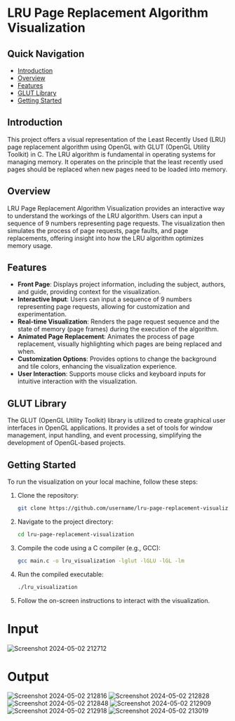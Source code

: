 # LRU Page Replacement Algorithm Visualization

## Quick Navigation

- [Introduction](#introduction)
- [Overview](#overview)
- [Features](#features)
- [GLUT Library](#glut-library)
- [Getting Started](#getting-started)

## Introduction

This project offers a visual representation of the Least Recently Used (LRU) page replacement algorithm using OpenGL with GLUT (OpenGL Utility Toolkit) in C. The LRU algorithm is fundamental in operating systems for managing memory. It operates on the principle that the least recently used pages should be replaced when new pages need to be loaded into memory.

## Overview

LRU Page Replacement Algorithm Visualization provides an interactive way to understand the workings of the LRU algorithm. Users can input a sequence of 9 numbers representing page requests. The visualization then simulates the process of page requests, page faults, and page replacements, offering insight into how the LRU algorithm optimizes memory usage.

## Features

- **Front Page**: Displays project information, including the subject, authors, and guide, providing context for the visualization.
- **Interactive Input**: Users can input a sequence of 9 numbers representing page requests, allowing for customization and experimentation.
- **Real-time Visualization**: Renders the page request sequence and the state of memory (page frames) during the execution of the algorithm.
- **Animated Page Replacement**: Animates the process of page replacement, visually highlighting which pages are being replaced and when.
- **Customization Options**: Provides options to change the background and tile colors, enhancing the visualization experience.
- **User Interaction**: Supports mouse clicks and keyboard inputs for intuitive interaction with the visualization.

## GLUT Library

The GLUT (OpenGL Utility Toolkit) library is utilized to create graphical user interfaces in OpenGL applications. It provides a set of tools for window management, input handling, and event processing, simplifying the development of OpenGL-based projects.

## Getting Started

To run the visualization on your local machine, follow these steps:

1. Clone the repository:

   ```bash
   git clone https://github.com/username/lru-page-replacement-visualization.git
   ```

2. Navigate to the project directory:

   ```bash
   cd lru-page-replacement-visualization
   ```

3. Compile the code using a C compiler (e.g., GCC):

   ```bash
   gcc main.c -o lru_visualization -lglut -lGLU -lGL -lm
   ```

4. Run the compiled executable:

   ```bash
   ./lru_visualization
   ```

5. Follow the on-screen instructions to interact with the visualization.
# Input

![Screenshot 2024-05-02 212712](https://github.com/ErDevanshgupta/LRU-Page-Replacement-Algorithm/assets/110588013/6d26066a-7cc5-471e-a0f6-9a71e896c2ff)

# Output
![Screenshot 2024-05-02 212816](https://github.com/ErDevanshgupta/LRU-Page-Replacement-Algorithm/assets/110588013/bcc63010-e3c2-4eb5-9442-8730289864c9)
![Screenshot 2024-05-02 212828](https://github.com/ErDevanshgupta/LRU-Page-Replacement-Algorithm/assets/110588013/a56dab48-5287-4731-813a-55c736a7f64e)
![Screenshot 2024-05-02 212848](https://github.com/ErDevanshgupta/LRU-Page-Replacement-Algorithm/assets/110588013/b9cddf25-9869-4848-9ded-a2489896134d)
![Screenshot 2024-05-02 212909](https://github.com/ErDevanshgupta/LRU-Page-Replacement-Algorithm/assets/110588013/57bef177-2b4f-4014-adaa-147dfdabf42a)
![Screenshot 2024-05-02 212918](https://github.com/ErDevanshgupta/LRU-Page-Replacement-Algorithm/assets/110588013/db83b4d8-3dd9-4337-9e78-45f8e215f27a)
![Screenshot 2024-05-02 213019](https://github.com/ErDevanshgupta/LRU-Page-Replacement-Algorithm/assets/110588013/ccc9090c-b925-4b36-be2b-9ac82df96509)



